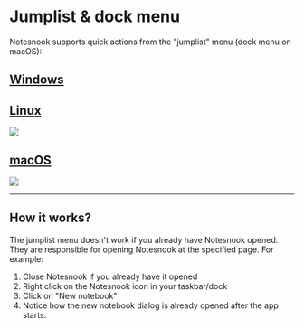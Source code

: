 # Jumplist & dock menu

Notesnook supports quick actions from the "jumplist" menu (dock menu on macOS):

## [Windows](#/tab/windows)

## [Linux](#/tab/linux)

![](/static/desktop-integration/jumplist-menu-linux.png)

## [macOS](#/tab/macos)

![](/static/desktop-integration/dock-menu-macos.png)

---

## How it works?

The jumplist menu doesn't work if you already have Notesnook opened. They are responsible for opening Notesnook at the specified page. For example:

1. Close Notesnook if you already have it opened
2. Right click on the Notesnook icon in your taskbar/dock
3. Click on "New notebook"
4. Notice how the new notebook dialog is already opened after the app starts.
